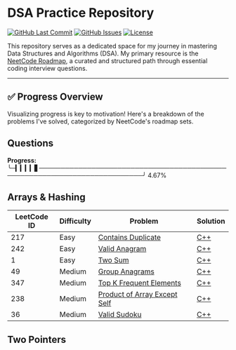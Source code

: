 # DSA Practice Repository

[![GitHub Last Commit](https://img.shields.io/github/last-commit/abhay-byte/DSA_Practice)](https://github.com/abhay-byte/DSA_Practice/commits/main)
[![GitHub Issues](https://img.shields.io/github/issues/abhay-byte/DSA_Practice)](https://github.com/abhay-byte/DSA_Practice/issues)
[![License](https://img.shields.io/github/license/abhay-byte/DSA_Practice)](LICENSE)

This repository serves as a dedicated space for my journey in mastering Data Structures and Algorithms (DSA). My primary resource is the [NeetCode Roadmap](https://neetcode.io/roadmap), a curated and structured path through essential coding interview questions.

---

## ✅ Progress Overview

Visualizing progress is key to motivation! Here's a breakdown of the problems I've solved, categorized by NeetCode's roadmap sets.

## Questions 

**Progress:** ╰─▎▎▎▎▋──────────────────────────────────────────────────────────────────────────╯ 4.67%

## Arrays & Hashing

| LeetCode ID | Difficulty | Problem                                                                                     | Solution                                     |
| ----------- | ---------- | ------------------------------------------------------------------------------------------- | -------------------------------------------- |
| 217         | Easy       | [Contains Duplicate](https://leetcode.com/problems/contains-duplicate/)                     | [C++](./neetcode/duplicate_integer.cpp)      |
| 242         | Easy       | [Valid Anagram](https://leetcode.com/problems/valid-anagram/)                               | [C++](./neetcode/is_anagram.cpp)             |
| 1           | Easy       | [Two Sum](https://leetcode.com/problems/two-sum/)                                           | [C++](./neetcode/two_sum.cpp)                |
| 49          | Medium     | [Group Anagrams](https://leetcode.com/problems/group-anagrams/)                             | [C++](./neetcode/group_anagram.cpp)          |
| 347         | Medium     | [Top K Frequent Elements](https://leetcode.com/problems/top-k-frequent-elements/)           | [C++](./neetcode/top_k_frequent.cpp)         |
| 238         | Medium     | [Product of Array Except Self](https://leetcode.com/problems/product-of-array-except-self/) | [C++](./neetcode/product_of_array_except_self.cpp) |
| 36          | Medium     | [Valid Sudoku](https://leetcode.com/problems/valid-sudoku/)                                 | [C++](./neetcode/valid_sudoku.cpp)           |



## Two Pointers
